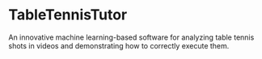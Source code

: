 # TableTennisTutor
 An innovative machine learning-based software for analyzing table tennis shots in videos and demonstrating how to correctly execute them.
